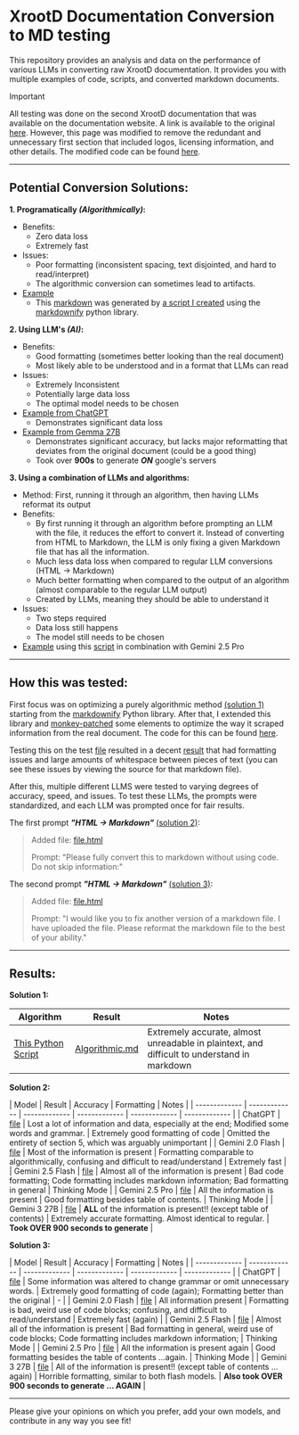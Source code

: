 # XrootD Documentation Conversion to MD testing
This repository provides an analysis and data on the performance of various LLMs in converting raw XrootD documentation. It provides you with multiple examples of code, scripts, and converted markdown documents.

> [!IMPORTANT]  
> All testing was done on the second XrootD documentation that was available on the documentation website. A link is available to the original [here](https://xrootd.web.cern.ch/doc/dev55/Syntax_config.htm).
> However, this page was modified to remove the redundant and unnecessary first section that included logos, licensing information, and other details. The modified code can be found [here](ExampleDoc/file.html).

___
## Potential Conversion Solutions: 

**1. Programatically *(Algorithmically)*:** <a name="sol-1"></a>
- Benefits:
  - Zero data loss
  - Extremely fast
- Issues:
  - Poor formatting (inconsistent spacing, text disjointed, and hard to read/interpret)
  - The algorithmic conversion can sometimes lead to artifacts.
- [Example](ExampleDoc/Algorithmic.md)
  - This [markdown](ExampleDoc/Algorithmic.md) was generated by [a script I created](scripts/convert.py) using the [markdownify](https://github.com/matthewwithanm/python-markdownify) python library.

**2. Using LLM's *(AI)*:** <a name="sol-2"></a>
- Benefits:
  - Good formatting (sometimes better looking than the real document)
  - Most likely able to be understood and in a format that LLMs can read
- Issues:
  - Extremely Inconsistent
  - Potentially large data loss
  - The optimal model needs to be chosen
- [Example from ChatGPT](ExampleDoc/CHATGPT/ChatGPT-Only.md)
  - Demonstrates significant data loss
- [Example from Gemma 27B](ExampleDoc/Gemma%203%2027B/gemm_3_27b_it-Only.md)
  - Demonstrates significant accuracy, but lacks major reformatting that deviates from the original document (could be a good thing)
  - Took over **900s** to generate ***ON*** google's servers

**3. Using a combination of LLMs and algorithms:** <a name="sol-3"></a>
- Method: First, running it through an algorithm, then having LLMs reformat its output
- Benefits:
  - By first running it through an algorithm before prompting an LLM with the file, it reduces the effort to convert it. Instead of converting from HTML to Markdown, the LLM is only fixing a given Markdown file that has all the information.
  - Much less data loss when compared to regular LLM conversions (HTML -> Markdown)
  - Much better formatting when compared to the output of an algorithm (almost comparable to the regular LLM output)
  - Created by LLMs, meaning they should be able to understand it
- Issues:
  - Two steps required
  - Data loss still happens
  - The model still needs to be chosen
- [Example](ExampleDoc/Gemini%202.5%20Pro/Gemini_2.5_Pro_Thinking-Only.md) using this [script](scripts/convert.py) in combination with Gemini 2.5 Pro

___
## How this was tested:

First focus was on optimizing a purely algorithmic method [(solution 1)](#sol-1) starting from the [markdownify](https://github.com/matthewwithanm/python-markdownify) Python library. After that, I extended this library and [monkey-patched](https://en.wikipedia.org/wiki/Monkey_patch) some elements to optimize the way it scraped information from the real document. The code for this can be found [here](scripts/convert.py).

Testing this on the test [file](ExampleDoc/file.html) resulted in a decent [result](ExampleDoc/Algorithmic.md) that had formatting issues and large amounts of whitespace between pieces of text (you can see these issues by viewing the source for that markdown file).

After this, multiple different LLMS were tested to varying degrees of accuracy, speed, and issues. To test these LLMs, the prompts were standardized, and each LLM was prompted once for fair results. 

The first prompt ***"HTML -> Markdown"*** [(solution 2)](#sol-2):

> Added file: [file.html](ExampleDoc/file.html)
> 
> Prompt: "Please fully convert this to markdown without using code. Do not skip information:"


The second prompt ***"HTML -> Markdown"*** [(solution 3)](#sol-3):

> Added file: [file.html](ExampleDoc/Algorithmic.md)
> 
> Prompt: "I would like you to fix another version of a markdown file. I have uploaded the file. Please reformat the markdown file to the best of your ability."

___
## Results:

**Solution 1:**

| Algorithm | Result | Notes |
| ------------- | ------------- | ------------- |
| [This Python Script](scripts/convert.py) | [Algorithmic.md](ExampleDoc/Algorithmic.md) | Extremely accurate, almost unreadable in plaintext, and difficult to understand in markdown |

**Solution 2:**

| Model | Result | Accuracy | Formatting | Notes |
| ------------- | ------------- | ------------- | ------------- | ------------- | ------------- |
| ChatGPT | [file](ExampleDoc/CHATGPT/ChatGPT-Only.md) | Lost a lot of information and data, especially at the end; Modified some words and grammar. | Extremely good formatting of code | Omitted the entirety of section 5, which was arguably unimportant |
| Gemini 2.0 Flash | [file](ExampleDoc/Gemini%202.0%20Flash/Gemini_2.0_Flash-Only.md) | Most of the information is present | Formatting comparable to algorithmically, confusing and difficult to read/understand | Extremely fast | 
| Gemini 2.5 Flash | [file](ExampleDoc/Gemini%202.5%20Flash/Gemini_2.5_Flash_Thinking-Only.md) | Almost all of the information is present | Bad code formatting; Code formatting includes markdown information; Bad formatting in general |  Thinking Mode |
| Gemini 2.5 Pro | [file](ExampleDoc/Gemini%202.5%20Pro/Gemini_2.5_Pro_Thinking-Only.md) | All the information is present | Good formatting besides table of contents. |  Thinking Mode |
| Gemini 3 27B | [file](ExampleDoc/Gemma%203%2027B/gemma_3_27b_it-Only.md) | **ALL** of the information is present!! (except table of contents) | Extremely accurate formatting. Almost identical to regular. | **Took OVER 900 seconds to generate** |

**Solution 3:**

| Model | Result | Accuracy | Formatting | Notes |
| ------------- | ------------- | ------------- | ------------- | ------------- | ------------- |
| ChatGPT | [file](ExampleDoc/CHATGPT/ChatGPT-Reformat.md) | Some information was altered to change grammar or omit unnecessary words. | Extremely good formatting of code (again); Formatting better than the original | - |
| Gemini 2.0 Flash | [file](ExampleDoc/Gemini%202.0%20Flash/Gemini_2.0_Flash-Reformat.md) | All information present | Formatting is bad, weird use of code blocks; confusing, and difficult to read/understand | Extremely fast (again) | 
| Gemini 2.5 Flash | [file](ExampleDoc/Gemini%202.5%20Flash/Gemini_2.5_Flash_Thinking-Reformat.md) | Almost all of the information is present | Bad formatting in general, weird use of code blocks; Code formatting includes markdown information; |  Thinking Mode |
| Gemini 2.5 Pro | [file](ExampleDoc/Gemini%202.5%20Pro/Gemini_2.5_Pro_Thinking-Reformat.md) | All the information is present again | Good formatting besides the table of contents ...again. |  Thinking Mode |
| Gemini 3 27B | [file](ExampleDoc/Gemma%203%2027B/gemma_3_27b_it-Reformat.md) | All of the information is present!! (except table of contents ... again) | Horrible formatting, similar to both flash models. | **Also took OVER 900 seconds to generate ... AGAIN** |

____
Please give your opinions on which you prefer, add your own models, and contribute in any way you see fit!


